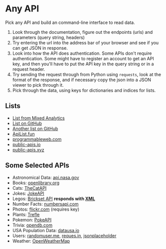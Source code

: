 


# Any API

Pick any API and build an command-line interface to read data. 

1. Look through the documentation, figure out the endpoints (urls) and parameters (query string, headers)
2. Try entering the url into the address bar of your browser and see if you can get JSON in response.
3. Look into how the API does authentication. Some APIs don't require authentication. Some might have to register an account to get an API key, and then you'll have to put the API key in the query string or in a request header.
4. Try sending the request through from Python using `requests`, look at the format of the response, and if necessary copy the json into a JSON viewer to pick through it.
5. Pick through the data, using keys for dictionaries and indices for lists.


## Lists

- [List from Mixed Analytics](https://mixedanalytics.com/blog/list-actually-free-open-no-auth-needed-apis/)
- [List on GitHub](https://github.com/public-apis/public-apis)
- [Another list on GitHub](https://github.com/n0shake/Public-APIs)
- [ApiList.fun](https://apilist.fun/)
- [programmableweb.com](https://www.programmableweb.com/category/all/apis)
- [public-apis.io](https://public-apis.io/)
- [public-apis.xyz](https://public-apis.xyz/)

## Some Selected APIs

- Astronomical Data: [api.nasa.gov](https://api.nasa.gov/#live_example)
- Books: [openlibrary.org](https://openlibrary.org/dev/docs/api/books)
- Cats: [TheCatAPI](https://thecatapi.com/)
- Jokes: [JokeAPI](https://sv443.net/jokeapi/v2/)
- Legos: [Brickset API](https://brickset.com/tools/webservices/v2) **responds with [XML](https://stackoverflow.com/questions/1912434/how-do-i-parse-xml-in-python)**
- Number Facts: [numbersapi.com](http://numbersapi.com/#42)
- Photos: [flickr.com](https://www.flickr.com/services/api/) (requires key)
- Plants: [Trefle](https://trefle.io/)
- Pokemon: [PokeAPI](https://pokeapi.co/)
- Trivia: [opendb.com](https://opentdb.com/api_config.php)
- USA Population Data: [datausa.io](https://datausa.io/about/api/)
- Users: [randomuser.me](https://randomuser.me/documentation), [reques.in](https://reqres.in/), [jsonplaceholder](https://jsonplaceholder.typicode.com/)
- Weather: [OpenWeatherMap](https://openweathermap.org/api)

